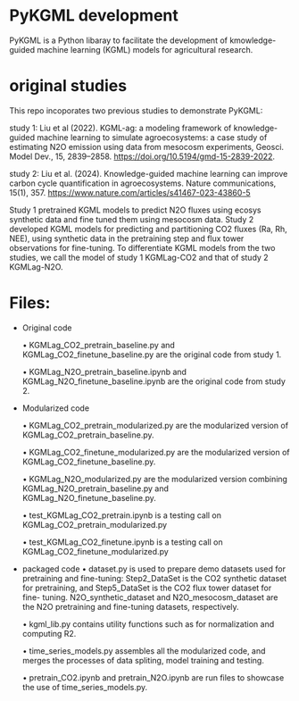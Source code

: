 # PyKGML development
PyKGML is a Python libaray to facilitate the development of kmowledge-guided machine learning (KGML) models for agricultural research.

# original studies
This repo incoporates two previous studies to demonstrate PyKGML:

study 1: Liu et al (2022). KGML-ag: a modeling framework of knowledge-guided machine learning to simulate agroecosystems: a case study of estimating N2O emission using data from mesocosm experiments, Geosci. Model Dev., 15, 2839–2858. https://doi.org/10.5194/gmd-15-2839-2022.

study 2: Liu et al. (2024). Knowledge-guided machine learning can improve carbon cycle quantification in agroecosystems. Nature communications, 15(1), 357. https://www.nature.com/articles/s41467-023-43860-5

Study 1 pretrained KGML models to predict N2O fluxes using ecosys synthetic data and fine tuned them using mesocosm data. Study 2 developed KGML models for predicting and partitioning CO2 fluxes (Ra, Rh, NEE), using synthetic data in the pretraining step and flux tower observations for fine-tuning. To differentiate KGML models from the two studies, we call the model of study 1 KGMLag-CO2 and that of study 2 KGMLag-N2O.

# Files:
- Original code
  
  • KGMLag_CO2_pretrain_baseline.py and KGMLag_CO2_finetune_baseline.py are the original code from study 1.
  
  • KGMLag_N2O_pretrain_baseline.ipynb and KGMLag_N2O_finetune_baseline.ipynb are the original code from study 2.
  
- Modularized code
  
  • KGMLag_CO2_pretrain_modularized.py are the modularized version of KGMLag_CO2_pretrain_baseline.py.
  
  • KGMLag_CO2_finetune_modularized.py are the modularized version of KGMLag_CO2_finetune_baseline.py.
  
  • KGMLag_N2O_modularized.py are the modularized version combining KGMLag_N2O_pretrain_baseline.py and KGMLag_N2O_finetune_baseline.py.
  
  • test_KGMLag_CO2_pretrain.ipynb is a testing call on KGMLag_CO2_pretrain_modularized.py
  
  • test_KGMLag_CO2_finetune.ipynb is a testing call on KGMLag_CO2_finetune_modularized.py
  
- packaged code
  • dataset.py is used to prepare demo datasets used for pretraining and fine-tuning: Step2_DataSet is the CO2 synthetic dataset for pretraining, and Step5_DataSet is the CO2 flux tower dataset for fine- 
  tuning. N2O_synthetic_dataset and N2O_mesocosm_dataset are the N2O pretraining and fine-tuning datasets, respectively.
  
  • kgml_lib.py contains utility functions such as for normalization and computing R2.
  
  • time_series_models.py assembles all the modularized code, and merges the processes of data spliting, model training and testing.
  
  • pretrain_CO2.ipynb and pretrain_N2O.ipynb are run files to showcase the use of time_series_models.py.

